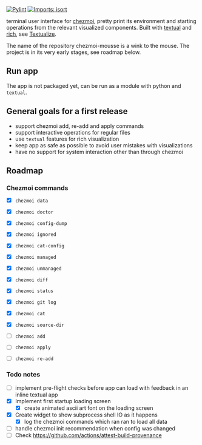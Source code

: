 [![Pylint](https://github.com/matmaer/chezmoi-mousse/actions/workflows/pylint.yml/badge.svg?branch=master)](https://github.com/matmaer/chezmoi-mousse/actions/workflows/pylint.yml)
[![Imports: isort](https://img.shields.io/badge/%20imports-isort-%231674b1?style=flat&labelColor=ef8336)](https://pycqa.github.io/isort/)

terminal user interface for [chezmoi](https://github.com/twpayne/chezmoi), pretty print its environment and starting operations from the relevant visualized components. Built with [textual](https://github.com/Textualize/textual) and [rich](https://github.com/Textualize/rich), see [Textualize](https://www.textualize.io/).

The name of the repository chezmoi-mousse is a wink to the mouse.
The project is in its very early stages, see roadmap below.

## Run app

The app is not packaged yet, can be run as a module with python and `textual`.

## General goals for a first release

- support chezmoi add, re-add and apply commands
- support interactive operations for regular files
- use `textual` features for rich visualization
- keep app as safe as possible to avoid user mistakes with visualizations
- have no support for system interaction other than through chezmoi

## Roadmap

### Chezmoi commands

- [x] `chezmoi data`
- [x] `chezmoi doctor`
- [x] `chezmoi config-dump`
- [x] `chezmoi ignored`
- [x] `chezmoi cat-config`
- [x] `chezmoi managed`
- [x] `chezmoi unmanaged`
- [x] `chezmoi diff`
- [x] `chezmoi status`
- [x] `chezmoi git log`
- [x] `chezmoi cat`
- [x] `chezmoi source-dir`
- [ ] `chezmoi add`
- [ ] `chezmoi apply`
- [ ] `chezmoi re-add`


### Todo notes

- [ ] implement pre-flight checks before app can load with feedback in an  inline textual app
- [x] Implement first startup loading screen
  - [x] create animated ascii art font on the loading screen
- [x] Create widget to show subprocess shell IO as it happens
  - [x] log the chezmoi commands which ran ran to load all data
- [ ] handle chezmoi init recommendation when config was changed
- [ ] Check https://github.com/actions/attest-build-provenance